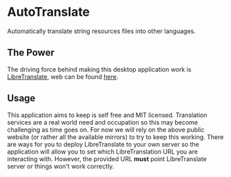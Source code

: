# AutoTranslate
Automatically translate string resources files into other languages.

## The Power
The driving force behind making this desktop application work is [LibreTranslate](https://github.com/LibreTranslate/LibreTranslate), web can be found [here](https://libretranslate.com/).

## Usage
This application aims to keep is self free and MIT licensed. Translation services are a real world need and occupation so this may become challenging as time goes on. For now we will rely on the above public website (or rather all the available mirrors) to try to keep this working. There are ways for you to deploy LibreTranslate to your own server so the application will allow you to set which LibreTranslation URL you are interacting with. However, the provided URL **must** point LibreTranslate server or things won't work correctly.
